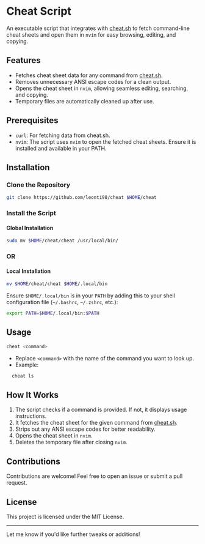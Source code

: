 # Cheat Script

An executable script that integrates with [cheat.sh](https://cheat.sh) to fetch command-line cheat sheets and open them in `nvim` for easy browsing, editing, and copying.

## Features

- Fetches cheat sheet data for any command from [cheat.sh](https://cheat.sh).
- Removes unnecessary ANSI escape codes for a clean output.
- Opens the cheat sheet in `nvim`, allowing seamless editing, searching, and copying.
- Temporary files are automatically cleaned up after use.

## Prerequisites

- `curl`: For fetching data from cheat.sh.
- `nvim`: The script uses `nvim` to open the fetched cheat sheets. Ensure it is installed and available in your PATH.

## Installation

### Clone the Repository

```bash
git clone https://github.com/leonti98/cheat $HOME/cheat
```

### Install the Script

#### Global Installation

```bash
sudo mv $HOME/cheat/cheat /usr/local/bin/
```

### OR

#### Local Installation

```bash
mv $HOME/cheat/cheat $HOME/.local/bin
```

Ensure `$HOME/.local/bin` is in your `PATH` by adding this to your shell configuration file (`~/.bashrc`, `~/.zshrc`, etc.):

```bash
export PATH=$HOME/.local/bin:$PATH
```

## Usage

```bash
cheat <command>
```

- Replace `<command>` with the name of the command you want to look up.
- Example:

```bash
  cheat ls
```

## How It Works

1.  The script checks if a command is provided. If not, it displays usage instructions.
2.  It fetches the cheat sheet for the given command from [cheat.sh](https://cheat.sh).
3.  Strips out any ANSI escape codes for better readability.
4.  Opens the cheat sheet in `nvim`.
5.  Deletes the temporary file after closing `nvim`.

## Contributions

Contributions are welcome! Feel free to open an issue or submit a pull request.

## License

This project is licensed under the MIT License.

---

Let me know if you'd like further tweaks or additions!

